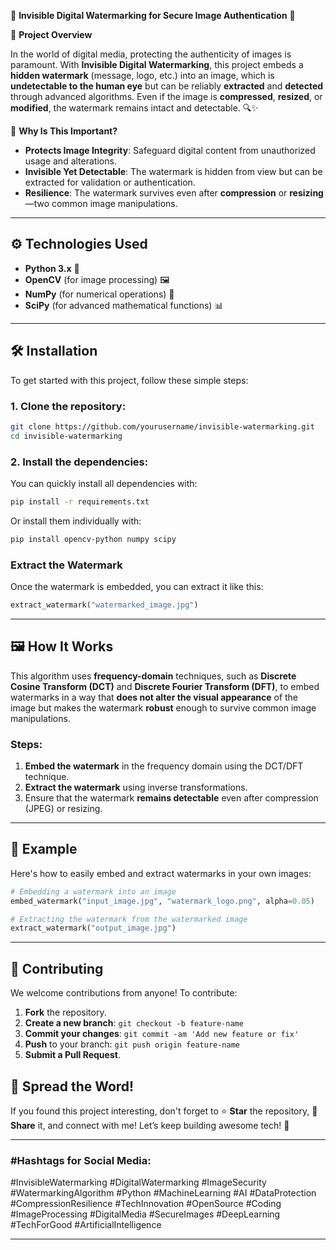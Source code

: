 
🎨 **Invisible Digital Watermarking for Secure Image Authentication** 🔐

🚀 **Project Overview**

In the world of digital media, protecting the authenticity of images is paramount. With **Invisible Digital Watermarking**, this project embeds a **hidden watermark** (message, logo, etc.) into an image, which is **undetectable to the human eye** but can be reliably **extracted** and **detected** through advanced algorithms. Even if the image is **compressed**, **resized**, or **modified**, the watermark remains intact and detectable. 🔍✨

🔑 **Why Is This Important?**
- **Protects Image Integrity**: Safeguard digital content from unauthorized usage and alterations.
- **Invisible Yet Detectable**: The watermark is hidden from view but can be extracted for validation or authentication.
- **Resilience**: The watermark survives even after **compression** or **resizing**—two common image manipulations.

---

## ⚙️ **Technologies Used**

- **Python 3.x** 🐍
- **OpenCV** (for image processing) 🖼️
- **NumPy** (for numerical operations) 🔢
- **SciPy** (for advanced mathematical functions) 📊

---

## 🛠️ **Installation**

To get started with this project, follow these simple steps:

### 1. **Clone the repository:**
```bash
git clone https://github.com/yourusername/invisible-watermarking.git
cd invisible-watermarking
```

### 2. **Install the dependencies:**
You can quickly install all dependencies with:

```bash
pip install -r requirements.txt
```

Or install them individually with:

```bash
pip install opencv-python numpy scipy
```

### **Extract the Watermark**

Once the watermark is embedded, you can extract it like this:

```python
extract_watermark("watermarked_image.jpg")
```

---

## 🖼️ **How It Works**

This algorithm uses **frequency-domain** techniques, such as **Discrete Cosine Transform (DCT)** and **Discrete Fourier Transform (DFT)**, to embed watermarks in a way that **does not alter the visual appearance** of the image but makes the watermark **robust** enough to survive common image manipulations. 

### **Steps:**
1. **Embed the watermark** in the frequency domain using the DCT/DFT technique.
2. **Extract the watermark** using inverse transformations.
3. Ensure that the watermark **remains detectable** even after compression (JPEG) or resizing.

---

## 🎯 **Example**

Here's how to easily embed and extract watermarks in your own images:

```python
# Embedding a watermark into an image
embed_watermark("input_image.jpg", "watermark_logo.png", alpha=0.05)

# Extracting the watermark from the watermarked image
extract_watermark("output_image.jpg")
```

---

## 🤝 **Contributing**

We welcome contributions from anyone! To contribute:

1. **Fork** the repository.
2. **Create a new branch**: `git checkout -b feature-name`
3. **Commit your changes**: `git commit -am 'Add new feature or fix'`
4. **Push** to your branch: `git push origin feature-name`
5. **Submit a Pull Request**.



## 📢 **Spread the Word!**

If you found this project interesting, don't forget to ⭐ **Star** the repository, 📢 **Share** it, and connect with me! Let’s keep building awesome tech! 🚀

---

### **#Hashtags** for Social Media:

#InvisibleWatermarking #DigitalWatermarking #ImageSecurity #WatermarkingAlgorithm #Python #MachineLearning #AI #DataProtection #CompressionResilience #TechInnovation #OpenSource #Coding #ImageProcessing #DigitalMedia #SecureImages #DeepLearning #TechForGood #ArtificialIntelligence

---

